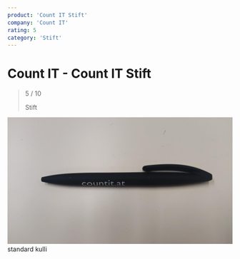 ```yaml
---
product: 'Count IT Stift'
company: 'Count IT'
rating: 5
category: 'Stift'
---
```


# Count IT - Count IT Stift
>
> 5 / 10
>
> Stift

![Count IT Stift](./assets/count-it-count-it-stift-24fe9067-4060-40ba-b544-cacdb462509d.jpg)
standard kulli
